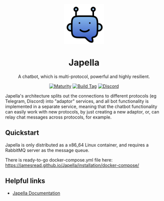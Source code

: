 <div align = "center">
	<img alt = "project logo" src = "logo.png" width = "128" />
	<h1>Japella</h1>
	<p>A chatbot, which is multi-protocol, powerful and highly resilient.</p>

[![Maturity](https://img.shields.io/badge/maturity-Sandbox-yellow)](#none)
[![Build Tag](https://github.com/jamesread/Sicroc/actions/workflows/build-tag.yml/badge.svg)](https://github.com/jamesread/Sicroc/actions/workflows/build-tag.yml)
[![Discord](https://img.shields.io/discord/846737624960860180?label=Discord%20Server)](https://discord.gg/jhYWWpNJ3v)
</div>

Japella's architecture splits out the connections to different protocols (eg Telegram, Discord) into "adaptor" services, and all bot functionality is implemented in a separate service, meaning that the chatbot functionality can easily work with new protocols, by just creating a new adaptor, or, can relay chat messages across protocols, for example.

## Quickstart

Japella is only distributed as a x86_64 Linux container, and requires a RabbitMQ server as the message queue.

There is ready-to-go docker-compose.yml file here: https://jamesread.github.io/Japella/installation/docker-compose/

## Helpful links

* [Japella Documentation](https://jamesread.github.io/Japella/)
